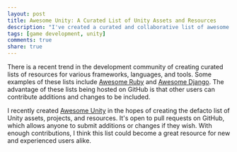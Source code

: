 ```yaml
---
layout: post
title: Awesome Unity: A Curated List of Unity Assets and Resources 
description: "I've created a curated and collaborative list of awesome Unity assets, projects, and resources."
tags: [game development, unity]
comments: true
share: true
---
```


There is a recent trend in the development community of creating curated lists of resources for various frameworks, languages, and tools. Some examples of these lists include [Awesome Ruby](https://github.com/markets/awesome-ruby) and [Awesome Django](https://github.com/rosarior/awesome-django). The advantage of these lists being hosted on GitHub is that other users can contribute additions and changes to be included.

I recently created [Awesome Unity](https://github.com/RyanNielson/awesome-unity) in the hopes of creating the defacto list of Unity assets, projects, and resources. It's open to pull requests on GitHub, which allows anyone to submit additions or changes if they wish. With enough contributions, I think this list could become a great resource for new and experienced users alike.
